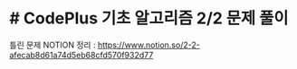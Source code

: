 # # CodePlus 기초 알고리즘 2/2 문제 풀이
틀린 문제 NOTION 정리 : https://www.notion.so/2-2-afecab8d61a74d5eb68cfd570f932d77
